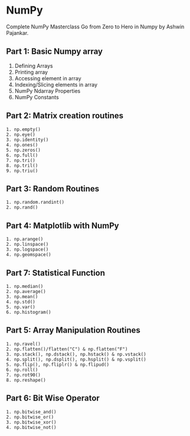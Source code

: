 # NumPy 
Complete NumPy Masterclass Go from Zero to Hero in Numpy by Ashwin Pajankar.

## Part 1: Basic Numpy array
1. Defining Arrays
2. Printing array
3. Accessing element in array
4. Indexing/Slicing elements in array
5. NumPy Ndarray Properties
6. NumPy Constants


## Part 2: Matrix creation routines
```
1. np.empty()
2. np.eye()
3. np.identity()
4. np.ones()
5. np.zeros()
6. np.full()
7. np.tri()
8. np.tril()
9. np.triu()
```

## Part 3: Random Routines
```
1. np.random.randint()
2. np.rand()
```


## Part 4: Matplotlib with NumPy
```
1. np.arange()
2. np.linspace()
3. np.logspace()
4. np.geomspace()
```


## Part 7: Statistical Function
```
1. np.median()
2. np.average()
3. np.mean()
4. np.std()
5. np.var()
6. np.histogram()
```

## Part 5: Array Manipulation Routines
```
1. np.ravel()
2. np.flatten()/flatten("C") & np.flatten("F")
3. np.stack(), np.dstack(), np.hstack() & np.vstack()
4. np.split(), np.dsplit(), np.hsplit() & np.vsplit()
5. np.flip(), np.fliplr() & np.flipud()
6. np.roll()
7. np.rot90()
8. np.reshape()
```


## Part 6: Bit Wise Operator
```
1. np.bitwise_and()
2. np.bitwise_or()
3. np.bitwise_xor()
4. np.bitwise_not()
```


